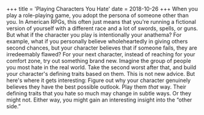 +++
title = 'Playing Characters You Hate'
date = 2018-10-26
+++
When you play a role-playing game, you adopt the persona of someone other than you. In American RPGs, this often just means that you're running a fictional version of yourself with a different race and a lot of swords, spells, or guns. But what if the character you play is intentionally your anathema? For example, what if you personally believe wholeheartedly in giving others second chances, but your character believes that if someone fails, they are irredeemably flawed? For your next character, instead of reaching for your comfort zone, try out something brand new. Imagine the group of people you most hate in the real world. Take the second worst after that, and build your character's defining traits based on them. This is not new advice. But here's where it gets interesting: Figure out why your character genuinely believes they have the best possible outlook. Play them _that_ way. Their defining traits that you hate so much may change in subtle ways. Or they might not. Either way, you might gain an interesting insight into the “other side.”
